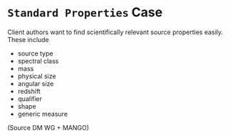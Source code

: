# `Standard Properties` Case

Client authors want to find scientifically relevant source properties easily.
These include
- source type
- spectral class
- mass
- physical size
- angular size
- redshift
- qualifier 
- shape
- generic measure

(Source DM WG + MANGO)